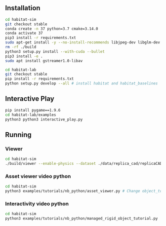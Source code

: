 ## Installation
```bash
cd habitat-sim
git checkout stable
conda create -n 37 python=3.7 cmake=3.14.0
conda activate 37
pip3 install -r requirements.txt
sudo apt-get install -y --no-install-recommends libjpeg-dev libglm-dev libgl1-mesa-glx libegl1-mesa-dev mesa-utils xorg-dev freeglut3-dev
rm -rf ./build
python3 setup.py install --with-cuda --bullet
pip3 install -e .
sudo apt install gstreamer1.0-libav
```

```bash
cd habitat-lab
git checkout stable
pip install -r requirements.txt
python setup.py develop --all # install habitat and habitat_baselines
```

## Interactive Play
```bash
pip install pygame==1.9.6
cd habitat-lab/examples
python3 python3 interactive_play.py
```

## Running
### Viewer
```bash
cd habitat-sim
./build/viewer --enable-physics --dataset ./data/replica_cad/replicaCAD.scene_dataset_config.json -- apt_1
```

### Asset viewer video python
```bash
cd habitat-sim
python3 examples/tutorials/nb_python/asset_viewer.py # Change object_to_view_path to asset to view
```

### Interactivity video python
```bash
cd habitat-sim
python3 examples/tutorials/nb_python/managed_rigid_object_tutorial.py
```